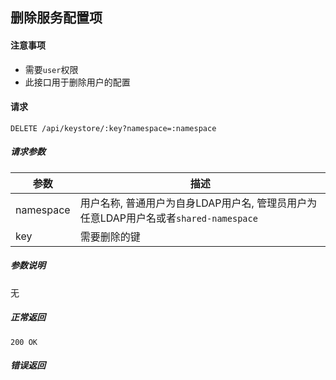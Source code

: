 ## 删除服务配置项

#### 注意事项

- 需要`user`权限
- 此接口用于删除用户的配置

#### 请求

```
DELETE /api/keystore/:key?namespace=:namespace
```

##### 请求参数

|参数|描述|
|---|---|
|namespace|用户名称, 普通用户为自身LDAP用户名, 管理员用户为任意LDAP用户名或者`shared-namespace`|
|key|需要删除的键|

##### 参数说明

无

##### 正常返回

```
200 OK
```

##### 错误返回
